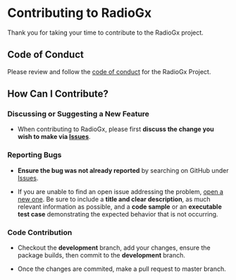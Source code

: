 # Contributing to RadioGx

Thank you for taking your time to contribute to the RadioGx project.

## Code of Conduct

Please review and follow the [code of conduct](https://github.com/bhklab/RadioGx/blob/master/CODE_OF_CONDUCT.md) for the RadioGx Project.

## How Can I Contribute?

### Discussing or Suggesting a New Feature

* When contributing to RadioGx, please first **discuss the change you wish to make via [Issues](https://github.com/RadioGx/issues)**.

### Reporting Bugs

* **Ensure the bug was not already reported** by searching on GitHub under [Issues](https://github.com/RadioGx/issues).

* If you are unable to find an open issue addressing the problem, [open a new one](https://github.com/bhklab/RadioGx/issues/new). Be sure to include a **title and clear description**, as much relevant information as possible, and a **code sample** or an **executable test case** demonstrating the expected behavior that is not occurring.

### Code Contribution

* Checkout the **development** branch, add your changes, ensure the package builds, then commit to the **development** branch.

* Once the changes are commited, make a pull request to master branch.
